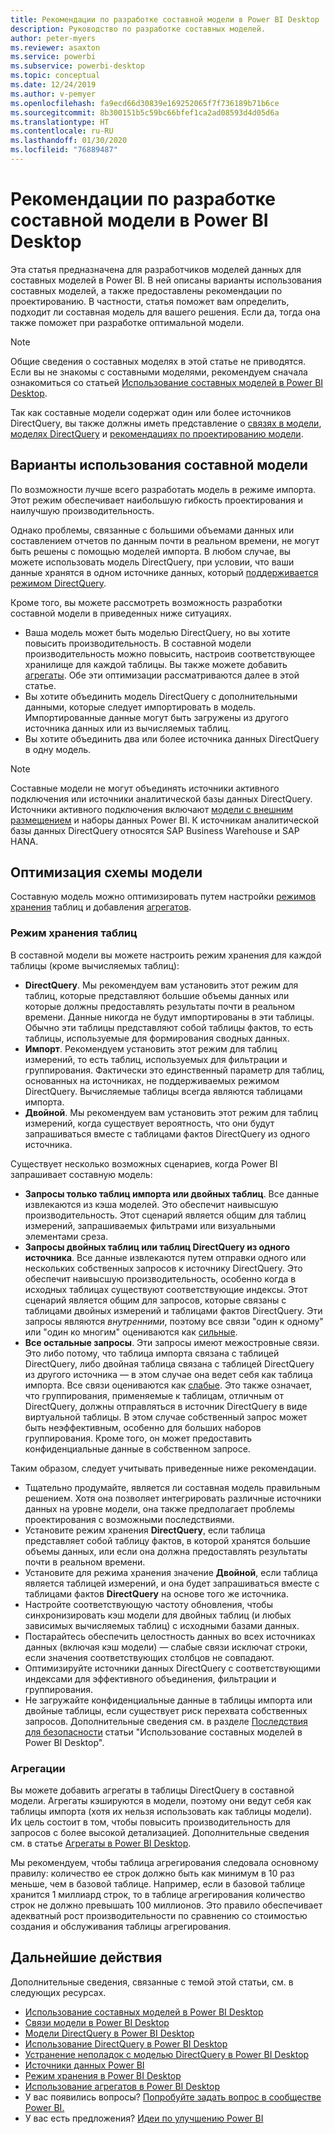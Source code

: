 ```yaml
---
title: Рекомендации по разработке составной модели в Power BI Desktop
description: Руководство по разработке составных моделей.
author: peter-myers
ms.reviewer: asaxton
ms.service: powerbi
ms.subservice: powerbi-desktop
ms.topic: conceptual
ms.date: 12/24/2019
ms.author: v-pemyer
ms.openlocfilehash: fa9ecd66d30839e169252065f7f736189b71b6ce
ms.sourcegitcommit: 8b300151b5c59bc66bfef1ca2ad08593d4d05d6a
ms.translationtype: HT
ms.contentlocale: ru-RU
ms.lasthandoff: 01/30/2020
ms.locfileid: "76889487"
---
```

# <a name="composite-model-guidance-in-power-bi-desktop"></a>Рекомендации по разработке составной модели в Power BI Desktop

Эта статья предназначена для разработчиков моделей данных для составных моделей в Power BI. В ней описаны варианты использования составных моделей, а также предоставлены рекомендации по проектированию. В частности, статья поможет вам определить, подходит ли составная модель для вашего решения. Если да, тогда она также поможет при разработке оптимальной модели.

> [!NOTE]
> Общие сведения о составных моделях в этой статье не приводятся. Если вы не знакомы с составными моделями, рекомендуем сначала ознакомиться со статьей [Использование составных моделей в Power BI Desktop](../desktop-composite-models.md).
>
> Так как составные модели содержат один или более источников DirectQuery, вы также должны иметь представление о [связях в модели](../desktop-relationships-understand.md), [моделях DirectQuery](../desktop-directquery-about.md) и [рекомендациях по проектированию модели](directquery-model-guidance.md).

## <a name="composite-model-use-cases"></a>Варианты использования составной модели

По возможности лучше всего разработать модель в режиме импорта. Этот режим обеспечивает наибольшую гибкость проектирования и наилучшую производительность.

Однако проблемы, связанные с большими объемами данных или составлением отчетов по данным почти в реальном времени, не могут быть решены с помощью моделей импорта. В любом случае, вы можете использовать модель DirectQuery, при условии, что ваши данные хранятся в одном источнике данных, который [поддерживается режимом DirectQuery](../power-bi-data-sources.md).

Кроме того, вы можете рассмотреть возможность разработки составной модели в приведенных ниже ситуациях.

- Ваша модель может быть моделью DirectQuery, но вы хотите повысить производительность. В составной модели производительность можно повысить, настроив соответствующее хранилище для каждой таблицы. Вы также можете добавить [агрегаты](../desktop-aggregations.md). Обе эти оптимизации рассматриваются далее в этой статье.
- Вы хотите объединить модель DirectQuery с дополнительными данными, которые следует импортировать в модель. Импортированные данные могут быть загружены из другого источника данных или из вычисляемых таблиц.
- Вы хотите объединить два или более источника данных DirectQuery в одну модель.

> [!NOTE]
> Составные модели не могут объединять источники активного подключения или источники аналитической базы данных DirectQuery. Источники активного подключения включают [модели с внешним размещением](../service-datasets-understand.md#external-hosted-models) и наборы данных Power BI. К источникам аналитической базы данных DirectQuery относятся SAP Business Warehouse и SAP HANA.

## <a name="optimize-model-design"></a>Оптимизация схемы модели

Составную модель можно оптимизировать путем настройки [режимов хранения](../desktop-storage-mode.md) таблиц и добавления [агрегатов](../desktop-aggregations.md).

### <a name="table-storage-mode"></a>Режим хранения таблиц

В составной модели вы можете настроить режим хранения для каждой таблицы (кроме вычисляемых таблиц):

- **DirectQuery**. Мы рекомендуем вам установить этот режим для таблиц, которые представляют большие объемы данных или которые должны предоставлять результаты почти в реальном времени. Данные никогда не будут импортированы в эти таблицы. Обычно эти таблицы представляют собой таблицы фактов, то есть таблицы, используемые для формирования сводных данных.
- **Импорт**. Рекомендуем установить этот режим для таблиц измерений, то есть таблиц, используемых для фильтрации и группирования. Фактически это единственный параметр для таблиц, основанных на источниках, не поддерживаемых режимом DirectQuery. Вычисляемые таблицы всегда являются таблицами импорта.
- **Двойной**. Мы рекомендуем вам установить этот режим для таблиц измерений, когда существует вероятность, что они будут запрашиваться вместе с таблицами фактов DirectQuery из одного источника.

Существует несколько возможных сценариев, когда Power BI запрашивает составную модель:

- **Запросы только таблиц импорта или двойных таблиц**. Все данные извлекаются из кэша моделей. Это обеспечит наивысшую производительность. Этот сценарий является общим для таблиц измерений, запрашиваемых фильтрами или визуальными элементами среза.
- **Запросы двойных таблиц или таблиц DirectQuery из одного источника**. Все данные извлекаются путем отправки одного или нескольких собственных запросов к источнику DirectQuery. Это обеспечит наивысшую производительность, особенно когда в исходных таблицах существуют соответствующие индексы. Этот сценарий является общим для запросов, которые связаны с таблицами двойных измерений и таблицами фактов DirectQuery. Эти запросы являются _внутренними_, поэтому все связи "один к одному" или "один ко многим" оцениваются как [сильные](../desktop-relationships-understand.md#strong-relationships).
- **Все остальные запросы**. Эти запросы имеют межостровные связи. Это либо потому, что таблица импорта связана с таблицей DirectQuery, либо двойная таблица связана с таблицей DirectQuery из другого источника — в этом случае она ведет себя как таблица импорта. Все связи оцениваются как [слабые](../desktop-relationships-understand.md#weak-relationships). Это также означает, что группирования, применяемые к таблицам, отличным от DirectQuery, должны отправляться в источник DirectQuery в виде виртуальной таблицы. В этом случае собственный запрос может быть неэффективным, особенно для больших наборов группирования. Кроме того, он может предоставить конфиденциальные данные в собственном запросе.

Таким образом, следует учитывать приведенные ниже рекомендации.

- Тщательно продумайте, является ли составная модель правильным решением. Хотя она позволяет интегрировать различные источники данных на уровне модели, она также предполагает проблемы проектирования с возможными последствиями.
- Установите режим хранения **DirectQuery**, если таблица представляет собой таблицу фактов, в которой хранятся большие объемы данных, или если она должна предоставлять результаты почти в реальном времени.
- Установите для режима хранения значение **Двойной**, если таблица является таблицей измерений, и она будет запрашиваться вместе с таблицами фактов **DirectQuery** на основе того же источника.
- Настройте соответствующую частоту обновления, чтобы синхронизировать кэш модели для двойных таблиц (и любых зависимых вычисляемых таблиц) с исходными базами данных.
- Постарайтесь обеспечить целостность данных во всех источниках данных (включая кэш модели) — слабые связи исключат строки, если значения соответствующих столбцов не совпадают.
- Оптимизируйте источники данных DirectQuery с соответствующими индексами для эффективного объединения, фильтрации и группирования.
- Не загружайте конфиденциальные данные в таблицы импорта или двойные таблицы, если существует риск перехвата собственных запросов. Дополнительные сведения см. в разделе [Последствия для безопасности](../desktop-composite-models.md#security-implications) статьи "Использование составных моделей в Power BI Desktop".

### <a name="aggregations"></a>Агрегации

Вы можете добавить агрегаты в таблицы DirectQuery в составной модели. Агрегаты кэшируются в модели, поэтому они ведут себя как таблицы импорта (хотя их нельзя использовать как таблицы модели). Их цель состоит в том, чтобы повысить производительность для запросов с более высокой детализацией. Дополнительные сведения см. в статье [Агрегаты в Power BI Desktop](../desktop-aggregations.md).

Мы рекомендуем, чтобы таблица агрегирования следовала основному правилу: количество ее строк должно быть как минимум в 10 раз меньше, чем в базовой таблице. Например, если в базовой таблице хранится 1 миллиард строк, то в таблице агрегирования количество строк не должно превышать 100 миллионов. Это правило обеспечивает адекватный рост производительности по сравнению со стоимостью создания и обслуживания таблицы агрегирования.

## <a name="next-steps"></a>Дальнейшие действия

Дополнительные сведения, связанные с темой этой статьи, см. в следующих ресурсах.

- [Использование составных моделей в Power BI Desktop](../desktop-composite-models.md)
- [Связи модели в Power BI Desktop](../desktop-relationships-understand.md)
- [Модели DirectQuery в Power BI Desktop](../desktop-directquery-about.md)
- [Использование DirectQuery в Power BI Desktop](../desktop-use-directquery.md)
- [Устранение неполадок с моделью DirectQuery в Power BI Desktop](../desktop-directquery-troubleshoot.md)
- [Источники данных Power BI](../power-bi-data-sources.md)
- [Режим хранения в Power BI Desktop](../desktop-storage-mode.md)
- [Использование агрегатов в Power BI Desktop](../desktop-aggregations.md)
- У вас появились вопросы? [Попробуйте задать вопрос в сообществе Power BI.](https://community.powerbi.com/)
- У вас есть предложения? [Идеи по улучшению Power BI](https://ideas.powerbi.com)
